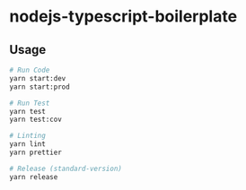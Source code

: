 # nodejs-typescript-boilerplate

## Usage

```sh
# Run Code
yarn start:dev
yarn start:prod

# Run Test
yarn test
yarn test:cov

# Linting
yarn lint
yarn prettier

# Release (standard-version)
yarn release
```
